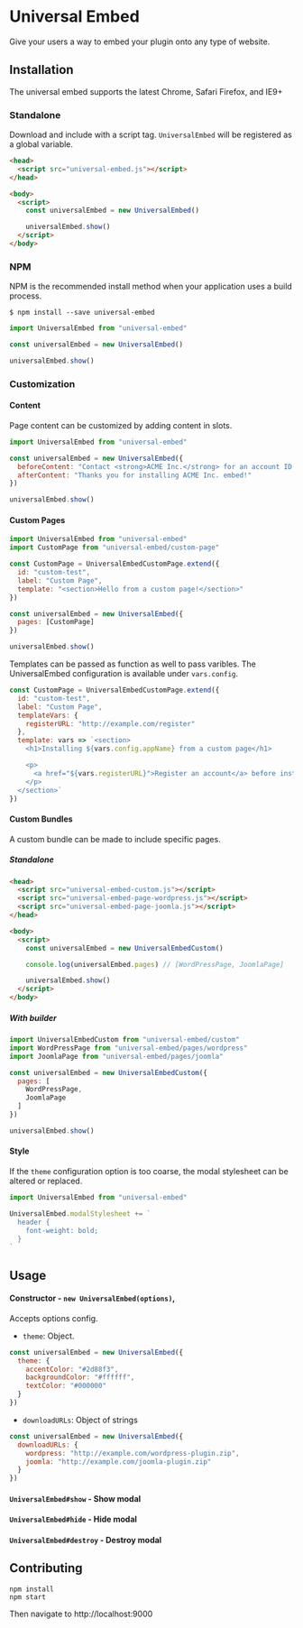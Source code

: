 # Universal Embed

Give your users a way to embed your plugin onto any type of website.

## Installation

The universal embed supports the latest Chrome, Safari Firefox, and IE9+

### Standalone

Download and include with a script tag.
`UniversalEmbed` will be registered as a global variable.

```html
<head>
  <script src="universal-embed.js"></script>
</head>

<body>
  <script>
    const universalEmbed = new UniversalEmbed()

    universalEmbed.show()
  </script>
</body>
```

### NPM

NPM is the recommended install method when your application uses a build process.

```shell
$ npm install --save universal-embed
```

```javascript
import UniversalEmbed from "universal-embed"

const universalEmbed = new UniversalEmbed()

universalEmbed.show()
```

### Customization

#### Content

Page content can be customized by adding content in slots.

```javascript
import UniversalEmbed from "universal-embed"

const universalEmbed = new UniversalEmbed({
  beforeContent: "Contact <strong>ACME Inc.</strong> for an account ID.",
  afterContent: "Thanks you for installing ACME Inc. embed!"
})

universalEmbed.show()
```

#### Custom Pages

```javascript
import UniversalEmbed from "universal-embed"
import CustomPage from "universal-embed/custom-page"

const CustomPage = UniversalEmbedCustomPage.extend({
  id: "custom-test",
  label: "Custom Page",
  template: "<section>Hello from a custom page!</section>"
})

const universalEmbed = new UniversalEmbed({
  pages: [CustomPage]
})

universalEmbed.show()
```

Templates can be passed as function as well to pass varibles.
The UniversalEmbed configuration is available under `vars.config`.

```javascript
const CustomPage = UniversalEmbedCustomPage.extend({
  id: "custom-test",
  label: "Custom Page",
  templateVars: {
    registerURL: "http://example.com/register"
  },
  template: vars => `<section>
    <h1>Installing ${vars.config.appName} from a custom page</h1>

    <p>
      <a href="${vars.registerURL}">Register an account</a> before installing.
    </p>
  </section>`
})
```

#### Custom Bundles

A custom bundle can be made to include specific pages.

##### Standalone

```html
<head>
  <script src="universal-embed-custom.js"></script>
  <script src="universal-embed-page-wordpress.js"></script>
  <script src="universal-embed-page-joomla.js"></script>
</head>

<body>
  <script>
    const universalEmbed = new UniversalEmbedCustom()

    console.log(universalEmbed.pages) // [WordPressPage, JoomlaPage]

    universalEmbed.show()
  </script>
</body>
```

##### With builder

```javascript
import UniversalEmbedCustom from "universal-embed/custom"
import WordPressPage from "universal-embed/pages/wordpress"
import JoomlaPage from "universal-embed/pages/joomla"

const universalEmbed = new UniversalEmbedCustom({
  pages: [
    WordPressPage,
    JoomlaPage
  ]
})

universalEmbed.show()
```

#### Style

If the `theme` configuration option is too coarse, the modal stylesheet can be altered or replaced.

```javascript
import UniversalEmbed from "universal-embed"

UniversalEmbed.modalStylesheet += `
  header {
    font-weight: bold;
  }
`
```

## Usage

#### Constructor - `new UniversalEmbed(options)`,

Accepts options config.

- `theme`: Object.

```javascript
const universalEmbed = new UniversalEmbed({
  theme: {
    accentColor: "#2d88f3",
    backgroundColor: "#ffffff",
    textColor: "#000000"
  }
})
```

- `downloadURLs`: Object of strings

```javascript
const universalEmbed = new UniversalEmbed({
  downloadURLs: {
    wordpress: "http://example.com/wordpress-plugin.zip",
    joomla: "http://example.com/joomla-plugin.zip"
  }
})
```

#### `UniversalEmbed#show` - Show modal

#### `UniversalEmbed#hide` - Hide modal

#### `UniversalEmbed#destroy` - Destroy modal

## Contributing

```shell
npm install
npm start
```

Then navigate to http://localhost:9000

